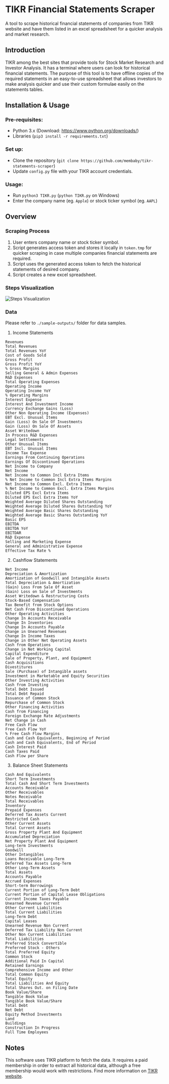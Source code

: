 # TIKR Financial Statements Scraper
A tool to scrape historical financial statements of companies from TIKR website and have them listed in an excel spreadsheet for a quicker analysis and market research.

## Introduction
TIKR among the best sites that provide tools for Stock Market Research and Investor Analysis. It has a terminal where users can look for historical financial statements. The purpose of this tool is to have offline copies of the required statements in an easy-to-use spreadsheet that allows investors to make analysis quicker and use their custom formulae easily on the statements tables.

## Installation & Usage

### Pre-requisites:
- Python 3.x (Download: https://www.python.org/downloads/)
- Libraries (`pip3 install -r requirements.txt`)

### Set up:
- Clone the repository (`git clone https://github.com/membaby/tikr-statements-scraper`)
- Update `config.py` file with your TIKR account credentials.

### Usage:
- Run `python3 TIKR.py` (`python TIKR.py` on Windows)
- Enter the company name (eg. `Apple`) or stock ticker symbol (eg. `AAPL`)

## Overview

### Scraping Process
1. User enters company name or stock ticker symbol.
2. Script generates access token and stores it locally in `token.tmp` for quicker scraping in case multiple companies financial statements are required.
3. Script uses the generated access token to fetch the historical statements of desired company.
4. Script creates a new excel spreadsheet.

### Steps Visualization
![Steps Visualization](steps-visualization.gif)

### Data 
Please refer to `./sample-outputs/` folder for data samples.

1. Income Statements
```
Revenues
Total Revenues
Total Revenues YoY
Cost of Goods Sold
Gross Profit
Gross Profit YoY
% Gross Margins
Selling General & Admin Expenses
R&D Expenses
Total Operating Expenses
Operating Income
Operating Income YoY
% Operating Margins
Interest Expense
Interest And Investment Income
Currency Exchange Gains (Loss)
Other Non Operating Income (Expenses)
EBT Excl. Unusual Items
Gain (Loss) On Sale Of Investments
Gain (Loss) On Sale Of Assets
Asset Writedown
In Process R&D Expenses
Legal Settlements
Other Unusual Items
EBT Incl. Unusual Items
Income Tax Expense
Earnings From Continuing Operations
Earnings Of Discontinued Operations
Net Income to Company
Net Income
Net Income to Common Incl Extra Items
% Net Income to Common Incl Extra Items Margins
Net Income to Common Excl. Extra Items
% Net Income to Common Excl. Extra Items Margins
Diluted EPS Excl Extra Items
Diluted EPS Excl Extra Items YoY
Weighted Average Diluted Shares Outstanding
Weighted Average Diluted Shares Outstanding YoY
Weighted Average Basic Shares Outstanding
Weighted Average Basic Shares Outstanding YoY
Basic EPS
EBITDA
EBITDA YoY
EBITDAR
R&D Expense
Selling and Marketing Expense
General and Administrative Expense
Effective Tax Rate %
```

2. Cashflow Statements
```
Net Income
Depreciation & Amortization
Amortization of Goodwill and Intangible Assets
Total Depreciation & Amortization
(Gain) Loss From Sale Of Asset
(Gain) Loss on Sale of Investments
Asset Writedown & Restructuring Costs
Stock-Based Compensation
Tax Benefit from Stock Options
Net Cash From Discontinued Operations
Other Operating Activities
Change In Accounts Receivable
Change In Inventories
Change In Accounts Payable
Change in Unearned Revenues
Change In Income Taxes
Change in Other Net Operating Assets
Cash from Operations
Change in Net Working Capital
Capital Expenditure
Sale of Property, Plant, and Equipment
Cash Acquisitions
Divestitures
Sale (Purchase) of Intangible assets
Investment in Marketable and Equity Securities
Other Investing Activities
Cash from Investing
Total Debt Issued
Total Debt Repaid
Issuance of Common Stock
Repurchase of Common Stock
Other Financing Activities
Cash from Financing
Foreign Exchange Rate Adjustments
Net Change in Cash
Free Cash Flow
Free Cash Flow YoY
% Free Cash Flow Margins
Cash and Cash Equivalents, Beginning of Period
Cash and Cash Equivalents, End of Period
Cash Interest Paid
Cash Taxes Paid
Cash Flow per Share
```

3. Balance Sheet Statements
```
Cash And Equivalents
Short Term Investments 
Total Cash And Short Term Investments 
Accounts Receivable
Other Receivables 
Notes Receivable
Total Receivables
Inventory 
Prepaid Expenses
Deferred Tax Assets Current
Restricted Cash
Other Current Assets 
Total Current Assets 
Gross Property Plant And Equipment
Accumulated Depreciation
Net Property Plant And Equipment 
Long-term Investments 
Goodwill
Other Intangibles
Loans Receivable Long-Term 
Deferred Tax Assets Long-Term 
Other Long-Term Assets 
Total Assets 
Accounts Payable
Accrued Expenses
Short-term Borrowings 
Current Portion of Long-Term Debt
Current Portion of Capital Lease Obligations
Current Income Taxes Payable 
Unearned Revenue Current 
Other Current Liabilities 
Total Current Liabilities 
Long-Term Debt 
Capital Leases
Unearned Revenue Non Current
Deferred Tax Liability Non Current 
Other Non Current Liabilities 
Total Liabilities 
Preferred Stock Convertible 
Preferred Stock - Others 
Total Preferred Equity 
Common Stock
Additional Paid In Capital
Retained Earnings
Comprehensive Income and Other 
Total Common Equity 
Total Equity 
Total Liabilities And Equity 
Total Shares Out. on Filing Date 
Book Value/Share 
Tangible Book Value
Tangible Book Value/Share 
Total Debt 
Net Debt
Equity Method Investments 
Land 
Buildings 
Construction In Progress 
Full Time Employees
```

## Notes
This software uses TIKR platform to fetch the data. It requires a paid membership in order to extract all historical data, although a free membership would work with restrictions. Find more information on [TIKR website](https://www.tikr.com).